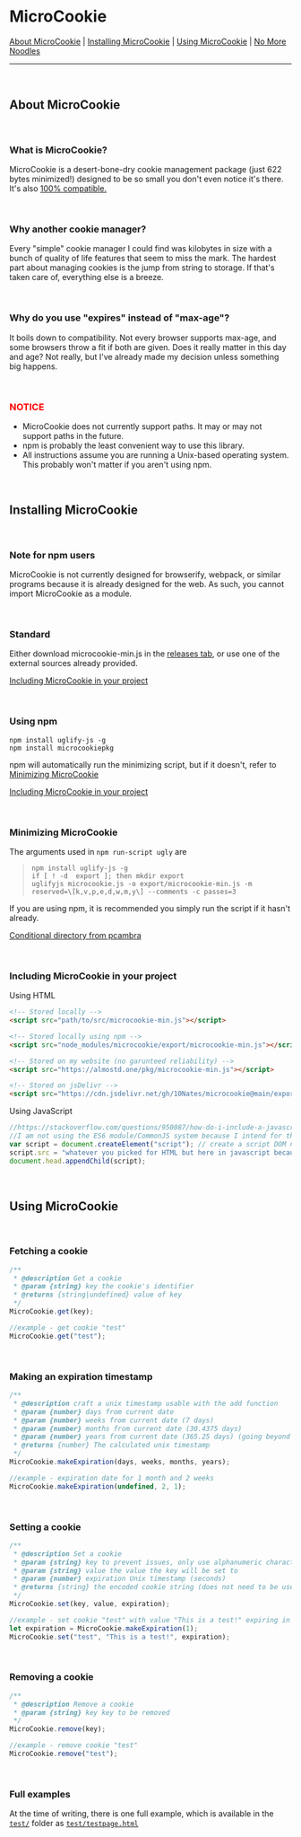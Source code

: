 # MicroCookie

[About MicroCookie](#about-microcookie) | [Installing MicroCookie](#installing-microcookie) | [Using MicroCookie](#using-microcookie) | [No More Noodles](https://www.npmjs.com/package/microcookiepkg)

---

<br>

## About MicroCookie

<br>

### What is MicroCookie?

MicroCookie is a desert-bone-dry cookie management package (just 622 bytes minimized!) designed to be so small you don't even notice it's there. It's also [100% compatible.](https://seedmanc.github.io/jscc/)

<br>

### Why another cookie manager?

Every "simple" cookie manager I could find was kilobytes in size with a bunch of quality of life features that seem to miss the mark. The hardest part about managing cookies is the jump from string to storage. If that's taken care of, everything else is a breeze.

<br>

### Why do you use "expires" instead of "max-age"?

It boils down to compatibility. Not every browser supports max-age, and some browsers throw a fit if both are given. Does it really matter in this day and age? Not really, but I've already made my decision unless something big happens.

<br>

### <span style="color:red">NOTICE</span>

- MicroCookie does not currently support paths. It may or may not support paths in the future.
- npm is probably the least convenient way to use this library.
- All instructions assume you are running a Unix-based operating system. This probably won't matter if you aren't using npm.

<br>

## Installing MicroCookie

<br>

### Note for npm users

MicroCookie is not currently designed for browserify, webpack, or similar programs because it is already designed for the web. As such, you cannot import MicroCookie as a module.

<br>

### Standard

Either download microcookie-min.js in the [releases tab](https://github.com/10Nates/microcookie/releases), or use one of the external sources already provided.

[Including MicroCookie in your project](#including-microcookie-in-your-project)

<br>

### Using npm

```shell
npm install uglify-js -g
npm install microcookiepkg
```

npm will automatically run the minimizing script, but if it doesn't, refer to [Minimizing MicroCookie](#minimizing-microcookie)

[Including MicroCookie in your project](#including-microcookie-in-your-project)

<br>

### Minimizing MicroCookie

The arguments used in `npm run-script ugly` are

> ```shell
> npm install uglify-js -g
> if [ ! -d  export ]; then mkdir export
> uglifyjs microcookie.js -o export/microcookie-min.js -m reserved=\[k,v,p,e,d,w,m,y\] --comments -c passes=3
> ```

If you are using npm, it is recommended you simply run the script if it hasn't already.

[Conditional directory from pcambra](https://stackoverflow.com/questions/4906579/how-to-use-bash-to-create-a-folder-if-it-doesnt-already-exist)

<br>

### Including MicroCookie in your project

Using HTML

```html
<!-- Stored locally -->
<script src="path/to/src/microcookie-min.js"></script>

<!-- Stored locally using npm -->
<script src="node_modules/microcookie/export/microcookie-min.js"></script>

<!-- Stored on my website (no garunteed reliability) -->
<script src="https://almostd.one/pkg/microcookie-min.js"></script>

<!-- Stored on jsDelivr -->
<script src="https://cdn.jsdelivr.net/gh/10Nates/microcookie@main/export/microcookie-min.js"></script>
```

Using JavaScript

```js
//https://stackoverflow.com/questions/950087/how-do-i-include-a-javascript-file-in-another-javascript-file
//I am not using the ES6 module/CommonJS system because I intend for this package to be as compatible as possible.
var script = document.createElement("script"); // create a script DOM node
script.src = "whatever you picked for HTML but here in javascript because javascript is the future";
document.head.appendChild(script);
```

<br>

## Using MicroCookie

<br>

### Fetching a cookie

```js
/**
 * @description Get a cookie
 * @param {string} key the cookie's identifier
 * @returns {string|undefined} value of key
 */
MicroCookie.get(key);

//example - get cookie "test"
MicroCookie.get("test");
```

<br>

### Making an expiration timestamp

```js
/**
 * @description craft a unix timestamp usable with the add function
 * @param {number} days from current date
 * @param {number} weeks from current date (7 days)
 * @param {number} months from current date (30.4375 days)
 * @param {number} years from current date (365.25 days) (going beyond 2038 is incompatible with 32 bit devices)
 * @returns {number} The calculated unix timestamp
 */
MicroCookie.makeExpiration(days, weeks, months, years);

//example - expiration date for 1 month and 2 weeks
MicroCookie.makeExpiration(undefined, 2, 1);
```

<br>

### Setting a cookie

```js
/**
 * @description Set a cookie
 * @param {string} key to prevent issues, only use alphanumeric characters
 * @param {string} value the value the key will be set to
 * @param {number} expiration Unix timestamp (seconds)
 * @returns {string} the encoded cookie string (does not need to be used)
 */
MicroCookie.set(key, value, expiration);

//example - set cookie "test" with value "This is a test!" expiring in 1 day
let expiration = MicroCookie.makeExpiration(1);
MicroCookie.set("test", "This is a test!", expiration);
```

<br>

### Removing a cookie

```js
/**
 * @description Remove a cookie
 * @param {string} key key to be removed
 */
MicroCookie.remove(key);

//example - remove cookie "test"
MicroCookie.remove("test");
```

<br>

### Full examples

At the time of writing, there is one full example, which is available in the [`test/`](./test/) folder as [`test/testpage.html`](./test/testpage.html)

